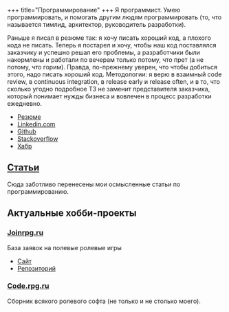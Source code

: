 +++
 title="Программирование"
+++ 
Я программист. Умею программировать, и помогать другим людям программировать (то, что называется тимлид, архитектор, руководитель разработки).

Раньше я писал в резюме так: я хочу писать хороший код, а плохого кода не писать. Теперь я постарел и хочу, чтобы наш код поставлялся заказчику и успешно решал его проблемы, а разработчики были накормлены и работали по вечерам только потому, что прет (а не потому, что горим). Правда, по-прежнему уверен, что чтобы добиться этого, надо писать хороший код. Методологии: я верю в взаимный code review, в continuous integration, в release early и release often, и в то, что сколько угодно подробное ТЗ не заменит представителя заказчика, который понимает нужды бизнеса и вовлечен в процесс разработки ежедневно.

 - [Резюме](<leonid-tsarev-resume.pdf>)
 - [Linkedin.com](https://www.linkedin.com/in/leonid-tsarev-38712445/)
 - [Github](https://github.com/leotsarev/)
 - [Stackoverflow](https://stackoverflow.com/users/story/408666)
 - [Хабр](https://habr.com/ru/users/leotsarev/posts/)

## [Статьи](articles)
Сюда заботливо перенесены мои осмысленные статьи по программированию.

## Актуальные хобби-проекты
### [Joinrpg.ru](/larp/joinrpg)
База заявок на полевые ролевые игры
 - [Сайт](https://joinrpg.ru)
 - [Репозиторий](https://github.com/joinrpg/joinrpg-net)

### [Code.rpg.ru](http://code.rpg.ru)
Сборник всякого ролевого софта (не только и не столько моего).